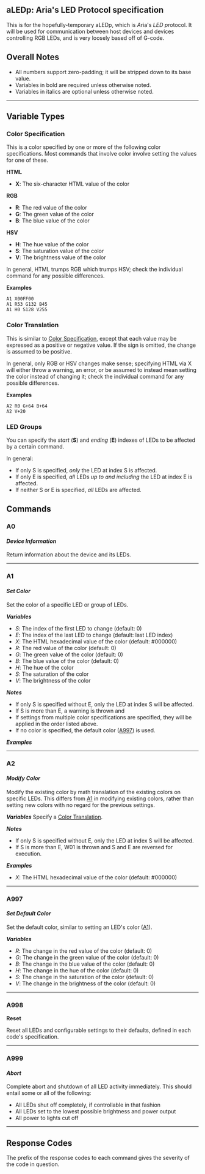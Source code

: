 ## **aLEDp**: Aria's LED Protocol specification

This is for the hopefully-temporary aLEDp, which is *A*ria's *LED* *p*rotocol.  It will be used for communication between host devices and devices controlling RGB LEDs, and is very loosely based off of G-code.

## Overall Notes

- All numbers support zero-padding; it will be stripped down to its base value.
- Variables in bold are required unless otherwise noted.
- Variables in italics are optional unless otherwise noted.

---

## Variable Types

### Color Specification
This is a color specified by one or more of the following color specifications.  Most commands that involve color involve setting the values for one of these.

**HTML**
* **X**: The six-character HTML value of the color

**RGB**
* **R**: The red value of the color 
* **G**: The green value of the color
* **B**: The blue value of the color 

**HSV**
* **H**: The hue value of the color
* **S**: The saturation value of the color
* **V**: The brightness value of the color

In general, HTML trumps RGB which trumps HSV; check the individual command for any possible differences.

**Examples**

`A1 X00FF00`  
`A1 R53 G132 B45`  
`A1 H0 S128 V255`  

### Color Translation
This is similar to [Color Specification](#markdown-header-color-specification), except that each value may be expressed as a positive or negative value.  If the sign is omitted, the change is assumed to be positive.  

In general, only RGB or HSV changes make sense; specifying HTML via X will either throw a warning, an error, or be assumed to instead mean setting the color instead of changing it; check the individual command for any possible differences.

**Examples**

`A2 R0 G+64 B+64`  
`A2 V+20`  

### LED Groups
You can specify the *start* (**S**) and *ending* (**E**) indexes of LEDs to be affected by a certain command.  

In general:  
* If only S is specified, *only* the LED at index S is affected.
* If only E is specified, *all* LEDs *up to and including* the LED at index E is affected.
* If neither S or E is specified, *all* LEDs are affected.

## Commands

### **A0**
#### *Device Information*

Return information about the device and its LEDs.

---

### **A1**
#### *Set Color*

Set the color of a specific LED or group of LEDs.

***Variables***
* *S*: The index of the first LED to change (default: 0)
* *E*: The index of the last LED to change (default: last LED index)
* *X*: The HTML hexadecimal value of the color (default: #000000)
* *R*: The red value of the color (default: 0)
* *G*: The green value of the color (default: 0)
* *B*: The blue value of the color (default: 0)
* *H*: The hue of the color
* *S*: The saturation of the color
* *V*: The brightness of the color

***Notes***
* If only S is specified without E, only the LED at index S will be affected.
* If S is more than E, a warning is thrown and 
* If settings from multiple color specifications are specified, they will be applied in the order listed above.
* If no color is specified, the default color ([A997](#markdown-header-A997)) is used.  

***Examples***

---
### **A2**
#### *Modify Color*

Modify the existing color by math translation of the existing colors on specific LEDs.  This differs from [A1](#markdown-header-a1) in modifying existing colors, rather than setting new colors with no regard for the previous settings.

***Variables***
Specify a [Color Translation](#markdown-header-color-translation).  

***Notes***
* If only S is specified without E, only the LED at index S will be affected.
* If S is more than E, W01 is thrown and S and E are reversed for execution.

***Examples***
* *X*: The HTML hexadecimal value of the color (default: #000000)

--- 
### **A997**
#### *Set Default Color*  
Set the default color, similar to setting an LED's color ([A1](#markdown-header-a1)).

***Variables***
* *R*: The change in the red value of the color (default: 0)
* *G*: The change in the green value of the color (default: 0)
* *B*: The change in the blue value of the color (default: 0)
* *H*: The change in the hue of the color (default: 0)
* *S*: The change in the saturation of the color (default: 0)
* *V*: The change in the brightness of the color (default: 0)

--- 
### **A998**
**Reset**

Reset all LEDs and configurable settings to their defaults, defined in each code's specification.

---
### **A999**
#### *Abort*

Complete abort and shutdown of all LED activity immediately.  This should entail some or all of the following:

* All LEDs shut off completely, if controllable in that fashion
* All LEDs set to the lowest possible brightness and power output
* All power to lights cut off


---

## Response Codes

The prefix of the response codes to each command gives the severity of the code in question.

